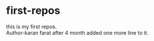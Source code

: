 # first-repos
this is my first repos.<br>
Author-karan farat
after 4 month added one more line to it.
